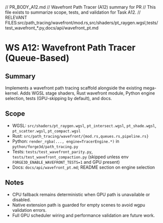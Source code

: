 // PR_BODY_A12.md
// Wavefront Path Tracer (A12) summary for PR
// This file exists to summarize scope, tests, and validation for Task A12.
// RELEVANT FILES:src/path_tracing/wavefront/mod.rs,src/shaders/pt_raygen.wgsl,tests/test_wavefront_*.py,docs/api/wavefront_pt.md

# WS A12: Wavefront Path Tracer (Queue-Based)

## Summary

Implements a wavefront path tracing scaffold alongside the existing mega-kernel.
Adds WGSL stage shaders, Rust wavefront module, Python engine selection, tests (GPU-skipping by default), and docs.

## Scope

- WGSL: `src/shaders/pt_raygen.wgsl`, `pt_intersect.wgsl`, `pt_shade.wgsl`, `pt_scatter.wgsl`, `pt_compact.wgsl`
- Rust: `src/path_tracing/wavefront/{mod.rs,queues.rs,pipeline.rs}`
- Python: `render_rgba(..., engine=TracerEngine.*)` in `python/forge3d/path_tracing.py`
- Tests: `tests/test_wavefront_parity.py`, `tests/test_wavefront_compaction.py` (skipped unless env `FORGE3D_ENABLE_WAVEFRONT_TESTS=1` and GPU present)
- Docs: `docs/api/wavefront_pt.md`; README section on engine selection

## Notes

- CPU fallback remains deterministic when GPU path is unavailable or disabled.
- Native extension path is guarded for empty scenes to avoid wgpu validation errors.
- Full GPU scheduler wiring and performance validation are future work.
